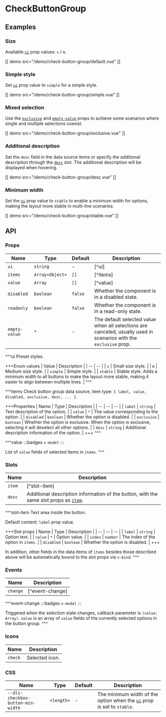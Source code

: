 # CheckButtonGroup

## Examples

### Size

Available [`ui`](#props-ui) prop values: `s` / `m`.

[[ demo src="/demo/check-button-group/default.vue" ]]

### Simple style

Set [`ui`](#props-ui) prop value to `simple` for a simple style.

[[ demo src="/demo/check-button-group/simple.vue" ]]

### Mixed selection

Use the [`exclusive`](#props-exclusive) and [`empty-value`](#props-empty-value) props to achieve some scenarios where single and multiple selections coexist.

[[ demo src="/demo/check-button-group/exclusive.vue" ]]

### Additional description

Set the `desc` field in the data source items or specify the additional description through the [`desc`](#slots-desc) slot. The additional description will be displayed when hovering.

[[ demo src="/demo/check-button-group/desc.vue" ]]

### Minimum width

Set the [`ui`](#props-ui) prop value to `stable` to enable a minimum width for options, making the layout more stable in multi-line scenarios.

[[ demo src="/demo/check-button-group/stable.vue" ]]

## API

### Props

| Name | Type | Default | Description |
| -- | -- | -- | -- |
| ``ui`` | `string` | - | [^ui] |
| ``items`` | `Array<Object>` | `[]` | [^items] |
| ``value`` | `Array` | `[]` | [^value] |
| ``disabled`` | `boolean` | `false` | Whether the component is in a disabled state. |
| ``readonly`` | `boolean` | `false` | Whether the component is in a read-only state. |
| ``empty-value`` | `*` | - | The default selected value when all selections are canceled, usually used in scenarios with the `exclusive` prop. |

^^^ui
Preset styles.

+++Enum values
| Value | Description |
| -- | -- |
| `s` | Small size style. |
| `m` | Medium size style. |
| `simple` | Simple style. |
| `stable` | Stable style. Adds a minimum width to all buttons to make the layout more stable, making it easier to align between multiple lines. |
^^^

^^^items
Check button group data source, item type: `{ label, value, disabled, exclusive, desc, ... }`.

+++Properties
| Name | Type | Description |
| -- | -- | -- |
| `label` | `string` | Text description of the option. |
| `value` | `*` | The value corresponding to the option. |
| `disabled` | `boolean` | Whether the option is disabled. |
| `exclusive` | `boolean` | Whether the option is exclusive. When the option is exclusive, selecting it will deselect all other options. |
| `desc` | `string` | Additional description information of the option. |
+++
^^^

^^^value
:::badges
`v-model`
:::

List of `value` fields of selected items in `items`.
^^^

### Slots

| Name | Description |
| -- | -- |
| ``item`` | [^slot-item] |
| ``desc`` | Additional description information of the button, with the same slot props as [`item`](#slots-item). |

^^^slot-item
Text area inside the button.

Default content: `label` prop value.

+++Slot props
| Name | Type | Description |
| -- | -- | -- |
| `label` | `string` | Option text. |
| `value` | `*` | Option value. |
| `index` | `number` | The index of the option in `items`. |
| `disabled` | `boolean` | Whether the option is disabled. |
+++

In addition, other fields in the data items of `items` besides those described above will be automatically bound to the slot props via `v-bind`.
^^^

### Events

| Name | Description |
| -- | -- |
| ``change`` | [^event-change] |

^^^event-change
:::badges
`v-model`
:::

Triggered when the selection state changes, callback parameter is `(value: Array)`. `value` is an array of `value` fields of the currently selected options in the button group.
^^^

### Icons

| Name | Description |
| -- | -- |
| ``check`` | Selected icon. |

### CSS

| Name | Type | Default | Description |
| -- | -- | -- | -- |
| ``--dls-checkbox-button-min-width`` | `<length>` | - | The minimum width of the option when the [`ui`](#props-ui) prop is set to `stable`. |
